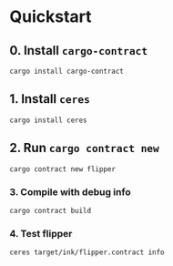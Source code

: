 # Quickstart

## 0. Install `cargo-contract`

```
cargo install cargo-contract
```


## 1. Install `ceres`

```
cargo install ceres
```


## 2. Run `cargo contract new`

```
cargo contract new flipper
```


### 3. Compile with debug info

```
cargo contract build
```

### 4. Test flipper

```
ceres target/ink/flipper.contract info
```

